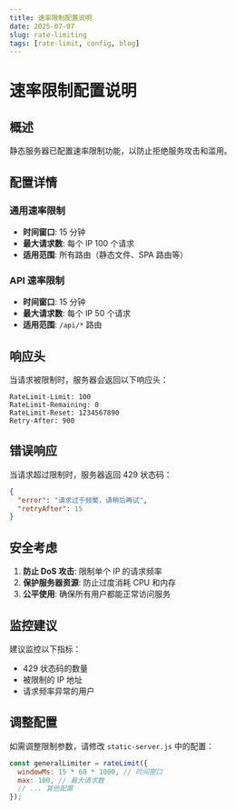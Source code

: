 ```yaml
---
title: 速率限制配置说明
date: 2025-07-07
slug: rate-limiting
tags: [rate-limit, config, blog]
---
```


# 速率限制配置说明

## 概述

静态服务器已配置速率限制功能，以防止拒绝服务攻击和滥用。

## 配置详情

### 通用速率限制

- **时间窗口**: 15 分钟
- **最大请求数**: 每个 IP 100 个请求
- **适用范围**: 所有路由（静态文件、SPA 路由等）

### API 速率限制

- **时间窗口**: 15 分钟
- **最大请求数**: 每个 IP 50 个请求
- **适用范围**: `/api/*` 路由

## 响应头

当请求被限制时，服务器会返回以下响应头：

```
RateLimit-Limit: 100
RateLimit-Remaining: 0
RateLimit-Reset: 1234567890
Retry-After: 900
```

## 错误响应

当请求超过限制时，服务器返回 429 状态码：

```json
{
  "error": "请求过于频繁，请稍后再试",
  "retryAfter": 15
}
```

## 安全考虑

1. **防止 DoS 攻击**: 限制单个 IP 的请求频率
2. **保护服务器资源**: 防止过度消耗 CPU 和内存
3. **公平使用**: 确保所有用户都能正常访问服务

## 监控建议

建议监控以下指标：

- 429 状态码的数量
- 被限制的 IP 地址
- 请求频率异常的用户

## 调整配置

如需调整限制参数，请修改 `static-server.js` 中的配置：

```javascript
const generalLimiter = rateLimit({
  windowMs: 15 * 60 * 1000, // 时间窗口
  max: 100, // 最大请求数
  // ... 其他配置
});
```
